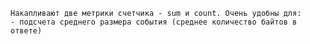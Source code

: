 
	Накапливают две метрики счетчика - sum и count. Очень удобны для:
	- подсчета среднего размера события (среднее количество байтов в ответе)

